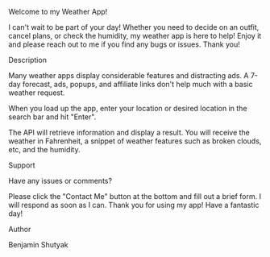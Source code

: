 Welcome to my Weather App!

I can't wait to be part of your day! Whether you need to decide on an outfit, cancel plans, or check the humidity, my weather app is here to help! Enjoy it and please reach out to me if you find any bugs or issues. Thank you!

Description

Many weather apps display considerable features and distracting ads. A 7-day forecast, ads, popups, and affiliate links don't help much with a basic weather request.

When you load up the app, enter your location or desired location in the search bar and hit "Enter".

The API will retrieve information and display a result. You will receive the weather in Fahrenheit, a snippet of weather features such as broken clouds, etc, and the humidity.

Support

Have any issues or comments?

Please click the "Contact Me" button at the bottom and fill out a brief form. I will respond as soon as I can. Thank you for using my app! Have a fantastic day!



Author

Benjamin Shutyak
